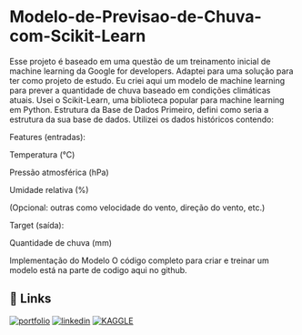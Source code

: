 # Modelo-de-Previsao-de-Chuva-com-Scikit-Learn

Esse projeto é baseado em uma questão de um treinamento inicial de machine learning da Google for developers. Adaptei para uma solução para ter como projeto de estudo. 
Eu criei aqui um modelo de machine learning para prever a quantidade de chuva baseado em condições climáticas atuais. Usei o Scikit-Learn, uma biblioteca popular para machine learning em Python.
Estrutura da Base de Dados
Primeiro, defini como seria a estrutura da sua base de dados. Utilizei os dados históricos contendo:

Features (entradas):

Temperatura (°C)

Pressão atmosférica (hPa)

Umidade relativa (%)

(Opcional: outras como velocidade do vento, direção do vento, etc.)

Target (saída):

Quantidade de chuva (mm)

Implementação do Modelo
O código completo para criar e treinar um modelo está na parte de codigo aqui no github.






## 🔗 Links
[![portfolio](https://img.shields.io/badge/my_portfolio-000?style=for-the-badge&logo=ko-fi&logoColor=white)](https://medium.com/@gilnei809/gilnei-azambuja-borges-analista-de-dados-e-administrador-de-banco-de-dados-8774175b0e46)
[![linkedin](https://img.shields.io/badge/linkedin-0A66C2?style=for-the-badge&logo=linkedin&logoColor=white)](http://www.linkedin.com/in/gilnei-azambuja-borges-1a83432b)
[![KAGGLE](https://img.shields.io/badge/Kaggle-1DA1F2?style=for-the-badge&logo=twitter&logoColor=white)](https://www.kaggle.com/gilneiborges)
